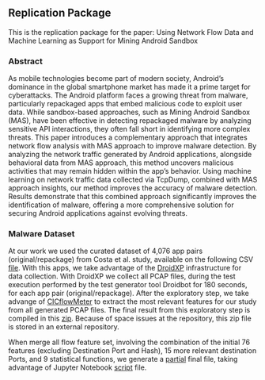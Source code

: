 ## Replication Package


This is the replication package for the paper: Using Network Flow Data and Machine Learning as Support for Mining Android Sandbox

### Abstract

As mobile technologies become part of modern society, Android’s dominance in the global smartphone market has made it
a prime target for cyberattacks. The Android platform faces a growing threat from malware, particularly repackaged apps that embed
malicious code to exploit user data. While sandbox-based approaches, such as Mining Android Sandbox (MAS), have been effective in
detecting repackaged malware by analyzing sensitive API interactions, they often fall short in identifying more complex threats. This
paper introduces a complementary approach that integrates network flow analysis with MAS approach to improve malware detection.
By analyzing the network traffic generated by Android applications, alongside behavioral data from MAS approach, this method
uncovers malicious activities that may remain hidden within the app’s behavior. Using machine learning on network traffic data
collected via TcpDump, combined with MAS approach insights, our method improves the accuracy of malware detection. Results
demonstrate that this combined approach significantly improves the identification of malware, offering a more comprehensive solution
for securing Android applications against evolving threats.

### Malware Dataset

At our work we used the curated dataset of 4,076 app pairs (original/repackage) from Costa et al. study, available on the following CSV [file](https://github.com/droidxp/paper-droidxptrace-results/blob/main/TSE/large_ds.csv). With this apps, we take advantage of the [DroidXP](https://github.com/droidxp/benchmark) infrastructure for data collection. With DroidXP we collect all PCAP files, during the test execution performed by the test generator tool Droidbot for 180 seconds, for each app pair (original/repackage). After the exploratory step, we take advange of [CICflowMeter](https://github.com/ahlashkari/CICFlowMeter) to extract the most relevant features for our study from all generated PCAP files. The final result from this exploratory step is compiled in this [zip](https://unbbr-my.sharepoint.com/:u:/g/personal/180040723_aluno_unb_br/EQi-3p0Rg1xDtsUt7hwGTHABJaCwOB2DbbWDFjUrG5jZ8A?e=KWXkOu). Because of space issues at the repository, this zip file is stored in an external repository.

When merge all flow feature set, involving the combination of the initial 76 features (excluding Destination Port and Hash), 15 more relevant destination Ports, and 9 statistical functions, we generate a [partial](https://unbbr-my.sharepoint.com/:x:/g/personal/180040723_aluno_unb_br/Eclh5qBUIblAvKj7EPU-RcMB7c4YfXF2ezKXiWh-gij5tw?e=5JBOs3) final file, taking advantage of Jupyter Notebook [script](https://github.com/droidxp/ML/blob/master/features_enge.ipynb) file.
